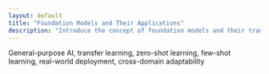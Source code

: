 ```yaml
---
layout: default
title: "Foundation Models and Their Applications"
description: "Introduce the concept of foundation models and their transformative impact across AI applications."
---
```


<link rel="stylesheet" href="{{ '/assets/css/section-academic.css' | relative_url }}">

General-purpose AI, transfer learning, zero-shot learning, few-shot learning, real-world deployment, cross-domain adaptability

<script>
  // Navigation variables - no previous for index
  window.prevSection = "/content/handbooks/foundation-models/";
  window.nextSection = "/content/handbooks/foundation-models/section2/";
</script>

<script src="{{ '/assets/js/section-academic.js' | relative_url }}"></script>
